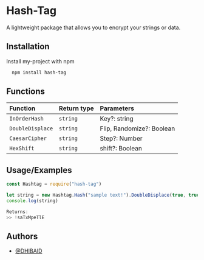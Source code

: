 
# Hash-Tag

A lightweight package that allows you to encrypt your strings or data.



## Installation

Install my-project with npm

```bash
  npm install hash-tag
```
    
## Functions

| Function | Return type     | Parameters                |
| :-------- | :------- | :------------------------- |
| `InOrderHash` | `string` | Key?: string |
| `DoubleDisplace` | `string` | Flip, Randomize?: Boolean |
| `CaesarCipher` | `string` | Step?: Number|
| `HexShift` | `string` | shift?: Boolean |


## Usage/Examples

```javascript
const Hashtag = require("hash-tag")

let string = new Hashtag.Hash("sample text!").DoubleDisplace(true, true, [1,0,0,1])
console.log(string)

Returns:
>> !saTxMpeTlE

```


## Authors

- [@DHIBAID](https://www.github.com/DHIBAID)

